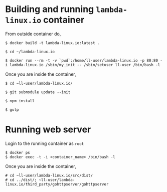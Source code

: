 # Building and running `lambda-linux.io` container

From outside container do,

```
$ docker build -t lambda-linux.io:latest .

$ cd ~/lambda-linux.io

$ docker run --rm -t -v `pwd`:/home/ll-user/lambda-linux.io -p 80:80 -i lambda-linux.io /sbin/my_init -- /sbin/setuser ll-user /bin/bash -l
```

Once you are inside the container,

```
$ cd ~ll-user/lambda-linux.io/

$ git submodule update --init

$ npm install

$ gulp
```

# Running web server

Login to the running container as `root`

```
$ docker ps
$ docker exec -t -i <container_name> /bin/bash -l
```

Once you are inside the container,

```
# cd ~ll-user/lambda-linux.io/src/dist/
# cd ../dist/; ~ll-user/lambda-linux.io/third_party/gohttpserver/gohttpserver
```
